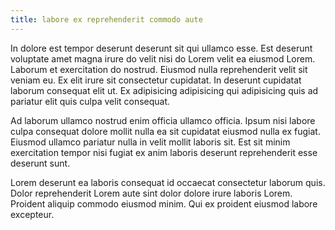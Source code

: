 ```yaml
---
title: labore ex reprehenderit commodo aute
---
```


In dolore est tempor deserunt deserunt sit qui ullamco esse. Est deserunt voluptate amet magna irure do velit nisi do Lorem velit ea eiusmod Lorem. Laborum et exercitation do nostrud. Eiusmod nulla reprehenderit velit sit veniam eu. Ex elit irure sit consectetur cupidatat. In deserunt cupidatat laborum consequat elit ut. Ex adipisicing adipisicing qui adipisicing quis ad pariatur elit quis culpa velit consequat.

Ad laborum ullamco nostrud enim officia ullamco officia. Ipsum nisi labore culpa consequat dolore mollit nulla ea sit cupidatat eiusmod nulla ex fugiat. Eiusmod ullamco pariatur nulla in velit mollit laboris sit. Est sit minim exercitation tempor nisi fugiat ex anim laboris deserunt reprehenderit esse deserunt sunt.

Lorem deserunt ea laboris consequat id occaecat consectetur laborum quis. Dolor reprehenderit Lorem aute sint dolor dolore irure laboris Lorem. Proident aliquip commodo eiusmod minim. Qui ex proident eiusmod labore excepteur.